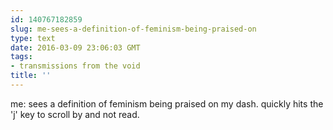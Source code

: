 ```yaml
---
id: 140767182859
slug: me-sees-a-definition-of-feminism-being-praised-on
type: text
date: 2016-03-09 23:06:03 GMT
tags:
- transmissions from the void
title: ''
---
```


me: sees a definition of feminism being praised on my dash. quickly hits the 'j' key to scroll by and not read.